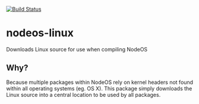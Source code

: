 [![Build Status](https://semaphoreci.com/api/v1/nodeos/nodeos-linux/branches/master/badge.svg)](https://semaphoreci.com/nodeos/nodeos-linux)

# nodeos-linux

Downloads Linux source for use when compiling NodeOS

## Why?

Because multiple packages within NodeOS rely on kernel headers not found within
all operating systems (eg. OS X). This package simply downloads the Linux source
into a central location to be used by all packages.
